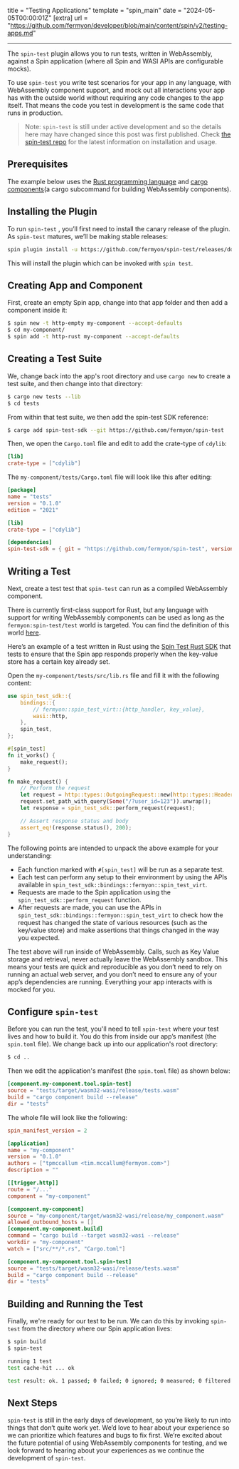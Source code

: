 title = "Testing Applications"
template = "spin_main"
date = "2024-05-05T00:00:01Z"
[extra]
url = "https://github.com/fermyon/developer/blob/main/content/spin/v2/testing-apps.md"

---

The `spin-test` plugin allows you to run tests, written in WebAssembly, against a Spin application (where all Spin and WASI APIs are configurable mocks).

To use `spin-test` you write test scenarios for your app in any language, with WebAssembly component support, and mock out all interactions your app has with the outside world without requiring any code changes to the app itself. That means the code you test in development is the same code that runs in production.

> Note: `spin-test` is still under active development and so the details here may have changed since this post was first published. Check [the spin-test repo](https://github.com/fermyon/spin-test) for the latest information on installation and usage.

## Prerequisites

The example below uses the [Rust programming language](https://www.rust-lang.org/) and [cargo components](https://github.com/bytecodealliance/cargo-component)(a cargo subcommand for building WebAssembly components).

## Installing the Plugin

To run `spin-test` , you’ll first need to install the canary release of the plugin. As `spin-test` matures, we’ll be making stable releases:

```bash
spin plugin install -u https://github.com/fermyon/spin-test/releases/download/canary/spin-test.json
```

This will install the plugin which can be invoked with `spin test`.

## Creating App and Component

First, create an empty Spin app, change into that app folder and then add a component inside it:

<!-- @selectiveCpy -->

```bash
$ spin new -t http-empty my-component --accept-defaults
$ cd my-component/
$ spin add -t http-rust my-component --accept-defaults
```

## Creating a Test Suite

We, change back into the app's root directory and use `cargo new` to create a test suite, and then change into that directory:

<!-- @selectiveCpy -->

```bash
$ cargo new tests --lib
$ cd tests
```

From within that test suite, we then add the spin-test SDK reference:

<!-- @selectiveCpy -->

```bash
$ cargo add spin-test-sdk --git https://github.com/fermyon/spin-test
```

Then, we open the `Cargo.toml` file and edit to add the crate-type of `cdylib`:

<!-- @selectiveCpy -->

```toml
[lib]
crate-type = ["cdylib"]
```

The `my-component/tests/Cargo.toml` file will look like this after editing:

```toml
[package]
name = "tests"
version = "0.1.0"
edition = "2021"

[lib]
crate-type = ["cdylib"]

[dependencies]
spin-test-sdk = { git = "https://github.com/fermyon/spin-test", version = "0.1.0" }
```

## Writing a Test

Next, create a test test that `spin-test` can run as a compiled WebAssembly component.

There is currently first-class support for Rust, but any language with support for writing WebAssembly components can be used as long as the `fermyon:spin-test/test` world is targeted. You can find the definition of this world [here](https://github.com/fermyon/spin-test/blob/4dcaf79c10fc29a8da2750bdaa383b5869db1715/host-wit/world.wit#L13-L16).

Here’s an example of a test written in Rust using the [Spin Test Rust SDK](https://github.com/fermyon/spin-test/tree/main/crates/spin-test-sdk) that tests to ensure that the Spin app responds properly when the key-value store has a certain key already set.

Open the `my-component/tests/src/lib.rs` file and fill it with the following content:

```rust
use spin_test_sdk::{
    bindings::{
        // fermyon::spin_test_virt::{http_handler, key_value},
        wasi::http,
    },
    spin_test,
};

#[spin_test]
fn it_works() {
    make_request();
}

fn make_request() {
    // Perform the request
    let request = http::types::OutgoingRequest::new(http::types::Headers::new());
    request.set_path_with_query(Some("/?user_id=123")).unwrap();
    let response = spin_test_sdk::perform_request(request);

    // Assert response status and body
    assert_eq!(response.status(), 200);
}
```

The following points are intended to unpack the above example for your understanding:

- Each function marked with `#[spin_test]` will be run as a separate test.
- Each test can perform any setup to their environment by using the APIs available in `spin_test_sdk::bindings::fermyon::spin_test_virt`.
- Requests are made to the Spin application using the `spin_test_sdk::perform_request` function.
- After requests are made, you can use the APIs in `spin_test_sdk::bindings::fermyon::spin_test_virt` to check how the request has changed the state of various resources (such as the key/value store) and make assertions that things changed in the way you expected.

The test above will run inside of WebAssembly. Calls, such as Key Value storage and retrieval, never actually leave the WebAssembly sandbox. This means your tests are quick and reproducible as you don’t need to rely on running an actual web server, and you don’t need to ensure any of your app’s dependencies are running. Everything your app interacts with is mocked for you.

<!-- markdownlint-disable-next-line titlecase-rule -->
## Configure `spin-test`

Before you can run the test, you'll need to tell `spin-test` where your test lives and how to build it. You do this from inside our app’s manifest (the `spin.toml` file). We change back up into our application's root directory:

<!-- @selectiveCpy -->

```bash
$ cd ..
```

Then we edit the application's manifest (the `spin.toml` file) as shown below:

<!-- @selectiveCpy -->

```toml
[component.my-component.tool.spin-test]
source = "tests/target/wasm32-wasi/release/tests.wasm"
build = "cargo component build --release"
dir = "tests"
```

The whole file will look like the following:

```toml
spin_manifest_version = 2

[application]
name = "my-component"
version = "0.1.0"
authors = ["tpmccallum <tim.mccallum@fermyon.com>"]
description = ""

[[trigger.http]]
route = "/..."
component = "my-component"

[component.my-component]
source = "my-component/target/wasm32-wasi/release/my_component.wasm"
allowed_outbound_hosts = []
[component.my-component.build]
command = "cargo build --target wasm32-wasi --release"
workdir = "my-component"
watch = ["src/**/*.rs", "Cargo.toml"]

[component.my-component.tool.spin-test]
source = "tests/target/wasm32-wasi/release/tests.wasm"
build = "cargo component build --release"
dir = "tests"
```

## Building and Running the Test

Finally, we're ready for our test to be run. We can do this by invoking `spin-test` from the directory where our Spin application lives:

```bash
$ spin build
$ spin-test

running 1 test
test cache-hit ... ok

test result: ok. 1 passed; 0 failed; 0 ignored; 0 measured; 0 filtered out; finished in 0.46s
```

## Next Steps

`spin-test` is still in the early days of development, so you’re likely to run into things that don’t quite work yet. We’d love to hear about your experience so we can prioritize which features and bugs to fix first. We’re excited about the future potential of using WebAssembly components for testing, and we look forward to hearing about your experiences as we continue the development of `spin-test`.